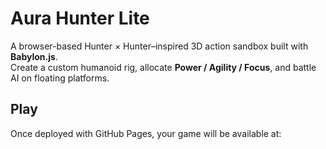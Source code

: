 # Aura Hunter Lite

A browser-based Hunter × Hunter–inspired 3D action sandbox built with **Babylon.js**.  
Create a custom humanoid rig, allocate **Power / Agility / Focus**, and battle AI on floating platforms.

## Play
Once deployed with GitHub Pages, your game will be available at:

